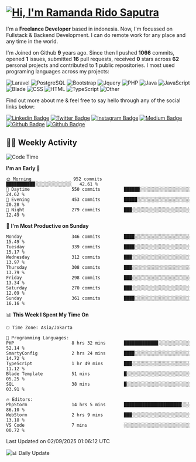 # [![Hi, I'm Ramanda Rido Saputra](https://readme-typing-svg.herokuapp.com?size=24&vCenter=true&lines=%F0%9F%91%8B+Hi%2C+I'm+Ramanda+Rido+Saputra+;%F0%9F%92%BB+Fullstack+Web+Developer+)](https://git.io/typing-svg)

I'm a **Freelance Developer** based in indonesia. Now, I'm focussed on Fullstack & Backend Development. I can do remote work for any place and any time in the world.

I'm Joined on Github **9** years ago. Since then I pushed **1066** commits, opened **1** issues, submitted **16** pull requests, received **0** stars across **62** personal projects and contributed to **1** public repositories.
I most used programing languages across my projects:

![Laravel](https://img.shields.io/badge/Laravel-FF2D20?flat&logo=laravel&logoColor=white)
![PostgreSQL](https://img.shields.io/badge/PostgreSQL-316192?flat&logo=postgresql&logoColor=white)
![Bootstrap](https://img.shields.io/badge/Bootstrap-563D7C?flat&logo=bootstrap&logoColor=white)
![Jquery](https://img.shields.io/badge/jQuery-0769AD?flat&logo=jquery&logoColor=white)
![PHP](https://img.shields.io/badge/-PHP-%234F5D95?style=flat&logo=PHP&logoColor=white)
![Java](https://img.shields.io/badge/-Java-%23b07219?style=flat&logo=Java&logoColor=white)
![JavaScript](https://img.shields.io/badge/-JavaScript-%23f1e05a?style=flat&logo=JavaScript&logoColor=white)
![Blade](https://img.shields.io/badge/-Blade-%23f7523f?style=flat&logo=Blade&logoColor=white)
![CSS](https://img.shields.io/badge/-CSS-%23663399?style=flat&logo=CSS&logoColor=white)
![HTML](https://img.shields.io/badge/-HTML-%23e34c26?style=flat&logo=HTML&logoColor=white)
![TypeScript](https://img.shields.io/badge/-TypeScript-%233178c6?style=flat&logo=TypeScript&logoColor=white)
![Other](https://img.shields.io/badge/-Other-%23ededed?style=flat&logo=Other&logoColor=white)

Find out more about me & feel free to say hello through any of the social links below:

[![Linkedin Badge](https://img.shields.io/badge/-ramandaaridogh-blue?style=flat&logo=Linkedin&logoColor=white&link=https://www.linkedin.com/in/ramanda-rido-saputra/)](https://www.linkedin.com/in/ramanda-rido-saputra/)
[![Twitter Badge](https://img.shields.io/badge/-ramandaaridogh-%231DA1F2.svg?style=flat&logo=twitter&logoColor=white&link=https://www.twitter.com/ramandaaridogh)](https://www.twitter.com/ramandaaridogh/)
[![Instagram Badge](https://img.shields.io/badge/-ramandaaridogh-purple?style=flat&logo=instagram&logoColor=white&link=https://instagram.com/ramandaaridogh_/)](https://instagram.com/ramandaaridogh_)
[![Medium Badge](https://img.shields.io/badge/-@ramandaaridogh-%2312100E.svg?style=flat&logo=Medium&logoColor=white&link=https://medium.com/@ramandaaridogh/)](https://medium.com/@ramandaaridogh)
[![Github Badge](https://img.shields.io/badge/-@ramandaaridogh-100000.svg?style=flat&logo=github&logoColor=white&link=https://github.com/ramandaaridogh)](https://github.com/ramandaaridogh)
[![Github Badge](https://img.shields.io/badge/-@mxcode-100000.svg?style=flat&logo=github&logoColor=white&link=https://github.com/ramanda-mxcode)](https://github.com/ramanda-mxcode)

## 👨‍💻 Weekly Activity
<!--START_SECTION:waka-->
![Code Time](http://img.shields.io/badge/Code%20Time-1%2C503%20hrs%2024%20mins-blue)

**I'm an Early 🐤** 

```text
🌞 Morning                952 commits         ███████████░░░░░░░░░░░░░░   42.61 % 
🌆 Daytime                550 commits         ██████░░░░░░░░░░░░░░░░░░░   24.62 % 
🌃 Evening                453 commits         █████░░░░░░░░░░░░░░░░░░░░   20.28 % 
🌙 Night                  279 commits         ███░░░░░░░░░░░░░░░░░░░░░░   12.49 % 
```
📅 **I'm Most Productive on Sunday** 

```text
Monday                   346 commits         ████░░░░░░░░░░░░░░░░░░░░░   15.49 % 
Tuesday                  339 commits         ████░░░░░░░░░░░░░░░░░░░░░   15.17 % 
Wednesday                312 commits         ███░░░░░░░░░░░░░░░░░░░░░░   13.97 % 
Thursday                 308 commits         ███░░░░░░░░░░░░░░░░░░░░░░   13.79 % 
Friday                   298 commits         ███░░░░░░░░░░░░░░░░░░░░░░   13.34 % 
Saturday                 270 commits         ███░░░░░░░░░░░░░░░░░░░░░░   12.09 % 
Sunday                   361 commits         ████░░░░░░░░░░░░░░░░░░░░░   16.16 % 
```


📊 **This Week I Spent My Time On** 

```text
🕑︎ Time Zone: Asia/Jakarta

💬 Programming Languages: 
PHP                      8 hrs 32 mins       █████████████░░░░░░░░░░░░   52.14 % 
SmartyConfig             2 hrs 24 mins       ████░░░░░░░░░░░░░░░░░░░░░   14.72 % 
TypeScript               1 hr 49 mins        ███░░░░░░░░░░░░░░░░░░░░░░   11.12 % 
Blade Template           51 mins             █░░░░░░░░░░░░░░░░░░░░░░░░   05.25 % 
SQL                      38 mins             █░░░░░░░░░░░░░░░░░░░░░░░░   03.91 % 

🔥 Editors: 
PhpStorm                 14 hrs 5 mins       ██████████████████████░░░   86.10 % 
WebStorm                 2 hrs 9 mins        ███░░░░░░░░░░░░░░░░░░░░░░   13.18 % 
VS Code                  7 mins              ░░░░░░░░░░░░░░░░░░░░░░░░░   00.72 % 
```


 Last Updated on 02/09/2025 01:06:12 UTC
<!--END_SECTION:waka-->

![📊 Daily Update](https://github.com/ramandaaridogh/ramandaaridogh/actions/workflows/update-activity.yml/badge.svg)
